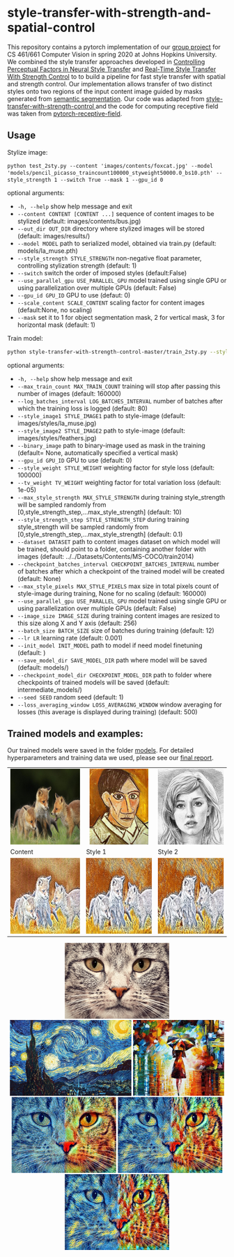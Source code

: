 # style-transfer-with-strength-and-spatial-control
This repository contains a pytorch implementation of our [group project](https://github.com/c76068/style-transfer-with-strength-and-spatial-control-/blob/master/Computer_Vision_Final_Report.pdf) for CS 461/661 Computer Vision in spring 2020 at Johns Hopkins University. We combined the style transfer approaches developed in [Controlling Perceptual Factors in Neural Style Transfer](https://ieeexplore.ieee.org/document/8099880) and [Real-Time Style Transfer With Strength Control](https://link.springer.com/chapter/10.1007/978-3-030-29891-3_19) to to build a pipeline for fast style transfer with spatial and strength control. Our implementation allows transfer of two distinct styles onto two regions of the input content image guided by masks generated from [semantic
segmentation](https://arxiv.org/abs/1706.05587). Our code was adapted from [
style-transfer-with-strength-control ](https://github.com/victorkitov/style-transfer-with-strength-control) and the code for computing receptive field was taken from [pytorch-receptive-field](https://github.com/Fangyh09/pytorch-receptive-field).

## Usage
Stylize image:
```
python test_2sty.py --content 'images/contents/foxcat.jpg' --model 'models/pencil_picasso_traincount100000_styweight50000.0_bs10.pth' --style_strength 1 --switch True --mask 1 --gpu_id 0
```
optional arguments:
*  `-h, --help`            show help message and exit
*  `--content CONTENT [CONTENT ...]`
                        sequence of content images to be stylized (default:
                        images/contents/bus.jpg)
*  `--out_dir OUT_DIR`     directory where stylized images will be stored
                        (default: images/results/)
*  `--model MODEL`         path to serialized model, obtained via train.py
                        (default: models/la_muse.pth)
*  `--style_strength STYLE_STRENGTH`
                        non-negative float parameter, controlling stylization
                        strength (default: 1)
*  `--switch`           switch the order of imposed styles (default:False)
*  `--use_parallel_gpu USE_PARALLEL_GPU`
                        model trained using single GPU or using
                        parallelization over multiple GPUs (default: False)
*  `--gpu_id GPU_ID`       GPU to use (defaut: 0)
*  `--scale_content SCALE_CONTENT`
                        scaling factor for content images (default:None, no
                        scaling)
*  `--mask`             set it to 1 for object segmentation mask, 2 for vertical mask, 3 for horizontal mask (default: 1)

Train model:
```bash
python style-transfer-with-strength-control-master/train_2sty.py --style_image1 'style-transfer-with-strength-control-master/images/styles/pencil.jpg' --style_image2 'style-transfer-with-strength-control-master/images/styles/picasso.jpg' --dataset 'data' --batch_size 10 --max_train_count 100000 --style_weight 5e4 --save_model_dir 'style-transfer-with-strength-control-master/models/' --log_batches_interval 20 --gpu_id 0
```
optional arguments:
*  `-h, --help`           show help message and exit
*  `--max_train_count MAX_TRAIN_COUNT`
                        training will stop after passing this number of images
                        (default: 160000)
*  `--log_batches_interval LOG_BATCHES_INTERVAL`
                        number of batches after which the training loss is
                        logged (default: 80)
*  `--style_image1 STYLE_IMAGE1`
                        path to style-image (default:
                        images/styles/la_muse.jpg)
*  `--style_image2 STYLE_IMAGE2`
                        path to style-image (default:
                        images/styles/feathers.jpg)
*  `--binary_image`     path to binary-image used as mask in the training (default= None, automatically specified a vertical mask)                       
*  `--gpu_id GPU_ID`       GPU to use (default: 0)
*  `--style_weight STYLE_WEIGHT`
                        weighting factor for style loss (default: 100000)
*  `--tv_weight TV_WEIGHT`
                        weighting factor for total variation loss (default:
                        1e-05)
*  `--max_style_strength MAX_STYLE_STRENGTH`
                        during training style_strength will be sampled
                        randomly from
                        [0,style_strength_step,...max_style_strength]
                        (default: 10)
*  `--style_strength_step STYLE_STRENGTH_STEP`
                        during training style_strength will be sampled
                        randomly from
                        [0,style_strength_step,...max_style_strength]
                        (default: 0.1)
*  `--dataset DATASET`     path to content images dataset on which model will be
                        trained, should point to a folder, containing another
                        folder with images (default:
                        ../../Datasets/Contents/MS-COCO/train2014)
*  `--checkpoint_batches_interval CHECKPOINT_BATCHES_INTERVAL`
                        number of batches after which a checkpoint of the
                        trained model will be created (default: None)
*  `--max_style_pixels MAX_STYLE_PIXELS`
                        max size in total pixels count of style-image during
                        training, None for no scaling (default: 160000)
*  `--use_parallel_gpu USE_PARALLEL_GPU`
                        model trained using single GPU or using
                        parallelization over multiple GPUs (default: False)
*  `--image_size IMAGE_SIZE`
                        during training content images are resized to this
                        size along X and Y axis (default: 256)
*  `--batch_size BATCH_SIZE`
                        size of batches during training (default: 12)
*  `--lr LR`               learning rate (default: 0.001)
*  `--init_model INIT_MODEL`
                        path to model if need model finetuning (default: )
*  `--save_model_dir SAVE_MODEL_DIR`
                        path where model will be saved (default: models/)
*  `--checkpoint_model_dir CHECKPOINT_MODEL_DIR`
                        path to folder where checkpoints of trained models
                        will be saved (default: intermediate_models/)
*  `--seed SEED`           random seed (default: 1)
*  `--loss_averaging_window LOSS_AVERAGING_WINDOW`
                        window averaging for losses (this average is displayed
                        during training) (default: 500)

## Trained models and examples:
Our trained models were saved in the folder [models](https://github.com/c76068/style-transfer-with-strength-and-spatial-control-/tree/master/models). For detailed hyperparameters and training data we used, please see our [final report](https://github.com/c76068/style-transfer-with-strength-and-spatial-control-/blob/master/Computer_Vision_Final_Report.pdf).

<table align='center'>
<tr align='center'>
<td> <img src = 'images/contents/foxcat.jpg' height="174px">
<td> <img src = 'images/styles/picasso.jpg' height="174px">
<td> <img src = 'images/styles/pencil.jpg' height="174px">
</tr>
<tr>
<td> Content</td>
<td> Style 1</td>
<td> Style 2</td>
</tr>
<tr>
<td> <img src = 'images/results/foxcat.jpg_pencil_picasso_0.2.jpg' height="174px">
<td> <img src = 'images/results/foxcat.jpg_pencil_picasso_1.jpg' height="174px">
<td> <img src = 'images/results/foxcat.jpg_pencil_picasso_2.0.jpg' height="174px">
</tr>
</table>

<div align='center'>
  <img src='images/contents/cat.jpg' height="174px">
  <img src='images/styles/starry-night.jpg' height="174px">
  <img src='images/styles/rain-princess-cropped.jpg' height="174px">
  <br>
  <img src='images/results/cat.jpg_starry-night_rain-princess_0.2.jpg' height="174px">
  <img src='images/results/cat.jpg_starry-night_rain-princess_1.jpg' height="174px">
  <img src='images/results/cat.jpg_starry-night_rain-princess_2.0.jpg' height="174px">
</div>

